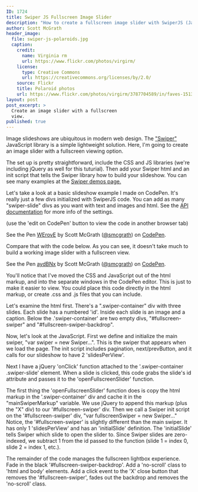 ```yaml
---
ID: 1724
title: Swiper JS Fullscreen Image Slider
description: "How to create a fullscreen image slider with SwiperJS (JavaScript)"
author: Scott McGrath
header_image:
  file: swiper-js-polaroids.jpg
  caption:
    credit:
      name: Virginia rm
      url: https://www.flickr.com/photos/virgirm/
    license:
      type: Creative Commons
      url: https://creativecommons.org/licenses/by/2.0/
    source: Flickr
    title: Polaroid photos
    url: https://www.flickr.com/photos/virgirm/3787704589/in/faves-151359080@N04/
layout: post
post_excerpt: >
  Create an image slider with a fullscreen
  view.
published: true
---
```


Image slideshows are ubiquitous in modern web design. The ["Swiper"][1] JavaScript library is a simple lightweight solution. Here, I'm going to create an image slider with a fullscreen viewing option.

The set up is pretty straightforward, include the CSS and JS libraries (we're including jQuery as well for this tuturial). Then add your Swiper html and an init script that tells the Swiper library how to build your slideshow. You can see many examples at the [Swiper demos page.][2]

Let's take a look at a basic slideshow example I made on CodePen. It's really just a few divs initialized with SwiperJS code. You can add as many "swiper-slide" divs as you want with text and images and html. See the [ API documentation][3] for more info of the settings.

(use the 'edit on CodePen' button to view the code in another browser tab)

<p data-height="482" data-theme-id="0" data-slug-hash="WErovE" data-default-tab="html,result" data-user="smcgrath" data-embed-version="2" data-pen-title="WErovE" class="codepen">
  See the Pen <a href="https://codepen.io/smcgrath/pen/WErovE/">WErovE</a> by Scott McGrath (<a href="https://codepen.io/smcgrath">@smcgrath</a>) on <a href="https://codepen.io">CodePen</a>.
</p>

<script async src="https://production-assets.codepen.io/assets/embed/ei.js"></script> <script async src="https://production-assets.codepen.io/assets/embed/ei.js"></script>

Compare that with the code below. As you can see, it doesn't take much to build a working image slider with a fullscreen view.

<p data-height="524" data-theme-id="0" data-slug-hash="aydBNx" data-default-tab="html,result" data-user="smcgrath" data-embed-version="2" data-pen-title="aydBNx" class="codepen">
  See the Pen <a href="https://codepen.io/smcgrath/pen/aydBNx/">aydBNx</a> by Scott McGrath (<a href="https://codepen.io/smcgrath">@smcgrath</a>) on <a href="https://codepen.io">CodePen</a>.
</p>

<script async src="https://production-assets.codepen.io/assets/embed/ei.js"></script> You'll notice that I've moved the CSS and JavaScript out of the html markup, and into the separate windows in the CodePen editor. This is just to make it easier to view. You could place this code directly in the html markup, or create .css and .js files that you can include.

Let's examine the html first. There's a ".swiper-container" div with three slides. Each slide has a numbered 'id'. Inside each slide is an image and a caption. Below the .'swiper-container' are two empty divs, "#fullscreen-swiper" and "#fullscreen-swiper-backdrop".

Now, let's look at the JavaScript. First we define and initialize the main swiper, "var swiper = new Swiper...". This is the swiper that appears when we load the page. The init script includes pagination, next/prevButton, and it calls for our slideshow to have 2 'slidesPerView'.

Next I have a jQuery 'onClick' function attached to the '.swiper-container .swiper-slide' element. When a slide is clicked, this code grabs the slide's id attribute and passes it to the 'openFullscreenSlider' function.

The first thing the 'openFullscreenSlider' function does is copy the html markup in the '.swiper-container' div and cache it in the "mainSwiperMarkup" variable. We use jQuery to append this markup (plus the "X" div) to our '#fullscreen-swiper' div. Then we call a Swiper init script on the '#fullscreen-swiper' div, "var fullscreenSwiper = new Swiper..." Notice, the '#fullscreen-swiper' is slightly different than the main swiper. It has only 1 'slidesPerView' and has an 'initialSlide' definition. The 'initialSlide' tells Swiper which slide to open the slider to. Since Swiper slides are zero-indexed, we subtract 1 from the id passed to the function (slide 1 = index 0, slide 2 = index 1, etc.).

The remainder of the code manages the fullscreen lightbox experience. Fade in the black '#fullscreen-swiper-backdrop'. Add a 'no-scroll' class to 'html and body' elements. Add a click event to the 'X' close button that removes the '#fullscreen-swiper', fades out the backdrop and removes the 'no-scroll' class.

 [1]: http://idangero.us/swiper/
 [2]: http://idangero.us/swiper/demos/
 [3]: http://idangero.us/swiper/api/
